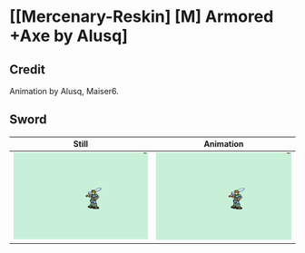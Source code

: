 # [\[Mercenary-Reskin\] \[M\] Armored +Axe by Alusq]

## Credit

Animation by Alusq, Maiser6.

## Sword

| Still | Animation |
| :---: | :-------: |
| ![Sword still](./Sword_000.png) | ![Sword animation](./Sword.gif) |

